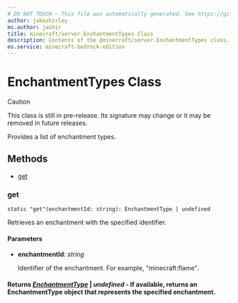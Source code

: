 ```yaml
---
# DO NOT TOUCH — This file was automatically generated. See https://github.com/mojang/minecraftapidocsgenerator to modify descriptions, examples, etc.
author: jakeshirley
ms.author: jashir
title: minecraft/server.EnchantmentTypes Class
description: Contents of the @minecraft/server.EnchantmentTypes class.
ms.service: minecraft-bedrock-edition
---
```

# EnchantmentTypes Class

> [!CAUTION]
> This class is still in pre-release.  Its signature may change or it may be removed in future releases.

Provides a list of enchantment types.

## Methods
- [get](#get)

### **get**
`
static "get"(enchantmentId: string): EnchantmentType | undefined
`

Retrieves an enchantment with the specified identifier.

#### **Parameters**
- **enchantmentId**: *string*
  
  Identifier of the enchantment.  For example, "minecraft:flame".

#### **Returns** [*EnchantmentType*](EnchantmentType.md) | *undefined* - If available, returns an EnchantmentType object that represents the specified enchantment.
